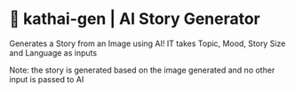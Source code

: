 # 🎨 kathai-gen | AI Story Generator


Generates a Story from an Image using AI!
IT takes Topic, Mood, Story Size and Language as inputs





Note: the story is generated based on the image generated and no other input is passed to AI
